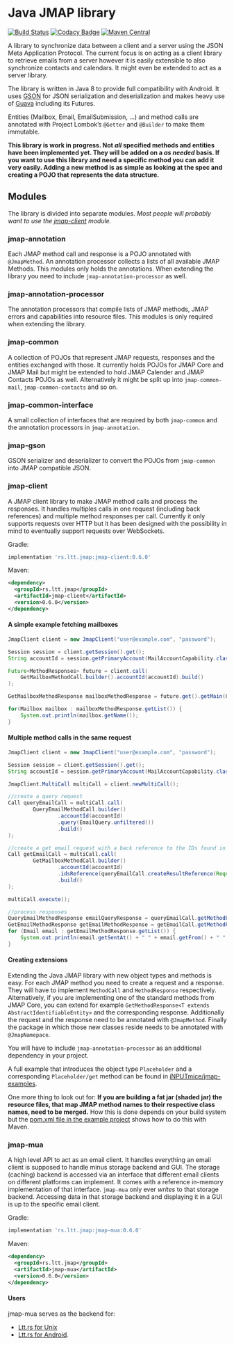 # Java JMAP library
[![Build Status](https://travis-ci.org/inputmice/jmap.svg?branch=master)](https://travis-ci.org/inputmice/jmap) [![Codacy Badge](https://api.codacy.com/project/badge/Grade/329b10e923d74c9881f9e8cf53616735)](https://www.codacy.com/manual/iNPUTmice/jmap?utm_source=github.com&amp;utm_medium=referral&amp;utm_content=iNPUTmice/jmap&amp;utm_campaign=Badge_Grade) [![Maven Central](https://maven-badges.herokuapp.com/maven-central/rs.ltt.jmap/jmap/badge.svg)](https://maven-badges.herokuapp.com/maven-central/rs.ltt.jmap/jmap)

A library to synchronize data between a client and a server using the JSON Meta Application Protocol. The current focus is on acting as a client library to retrieve emails from a server however it is easily extensible to also synchronize contacts and calendars. It might even be extended to act as a server library.

The library is written in Java 8 to provide full compatibility with Android. It uses [GSON](https://github.com/google/gson) for JSON serialization and deserialization and makes heavy use of [Guava](https://github.com/google/guava) including its Futures. 

Entities (Mailbox, Email, EmailSubmission, …) and method calls are annotated with Project Lombok’s `@Getter` and `@Builder` to make them immutable.

**This library is work in progress. Not *all* specified methods and entities have been implemented yet. They will be added on a *as needed* basis. If you want to use this library and need a specific method you can add it very easily. Adding a new method is as simple as looking at the spec and creating a POJO that represents the data structure.**

## Modules

The library is divided into separate modules. *Most people will probably want to use the [jmap-client](https://github.com/iNPUTmice/jmap/blob/master/README.md#jmap-client) module.*

### jmap-annotation

Each JMAP method call and response is a POJO annotated with `@JmapMethod`. An annotation processor collects a lists of all available JMAP Methods. This modules only holds the annotations. When extending the library you need to include `jmap-annotation-processor` as well.

### jmap-annotation-processor

The annotation processors that compile lists of JMAP methods, JMAP errors and capabilities into resource files. This modules is only required when extending the library.

### jmap-common

A collection of POJOs that represent JMAP requests, responses and the entities exchanged with those. It currently holds POJOs for JMAP Core and JMAP Mail but might be extended to hold JMAP Calender and JMAP Contacts POJOs as well. Alternatively it might be split up into `jmap-common-mail`, `jmap-common-contacts` and so on.

### jmap-common-interface

A small collection of interfaces that are required by both `jmap-common` and the annotation processors in `jmap-annotation`.

### jmap-gson

GSON serializer and deserializer to convert the POJOs from `jmap-common` into JMAP compatible JSON.

### jmap-client

A JMAP client library to make JMAP method calls and process the responses. It handles multiples calls in one request (including back references) and multiple method responses per call. Currently it only supports requests over HTTP but it has been designed with the possibility in mind to eventually support requests over WebSockets.

Gradle:
```groovy
implementation 'rs.ltt.jmap:jmap-client:0.6.0'
```
Maven:
```xml
<dependency>
  <groupId>rs.ltt.jmap</groupId>
  <artifactId>jmap-client</artifactId>
  <version>0.6.0</version>
</dependency>
```

#### A simple example fetching mailboxes

```java
JmapClient client = new JmapClient("user@example.com", "password");

Session session = client.getSession().get();
String accountId = session.getPrimaryAccount(MailAccountCapability.class);

Future<MethodResponses> future = client.call(
    GetMailboxMethodCall.builder().accountId(accountId).build()
);

GetMailboxMethodResponse mailboxMethodResponse = future.get().getMain(GetMailboxMethodResponse.class);

for(Mailbox mailbox : mailboxMethodResponse.getList()) {
    System.out.println(mailbox.getName());
}
```

#### Multiple method calls in the same request

```java
JmapClient client = new JmapClient("user@example.com", "password");

Session session = client.getSession().get();
String accountId = session.getPrimaryAccount(MailAccountCapability.class);

JmapClient.MultiCall multiCall = client.newMultiCall();

//create a query request
Call queryEmailCall = multiCall.call(
        QueryEmailMethodCall.builder()
                .accountId(accountId)
                .query(EmailQuery.unfiltered())
                .build()
);

//create a get email request with a back reference to the IDs found in the previous request
Call getEmailCall = multiCall.call(
        GetMailboxMethodCall.builder()
                .accountId(accountId)
                .idsReference(queryEmailCall.createResultReference(Request.Invocation.ResultReference.Path.IDS))
                .build()
);

multiCall.execute();

//process responses
QueryEmailMethodResponse emailQueryResponse = queryEmailCall.getMethodResponses().get().getMain(QueryEmailMethodResponse.class);
GetEmailMethodResponse getEmailMethodResponse = getEmailCall.getMethodResponses().get().getMain(GetEmailMethodResponse.class);
for (Email email : getEmailMethodResponse.getList()) {
    System.out.println(email.getSentAt() + " " + email.getFrom() + " " + email.getSubject());
}
```

#### Creating extensions

Extending the Java JMAP library with new object types and methods is easy. For each JMAP method you need to create a request and a response. They will have to implement `MethodCall` and `MethodResponse` respectively. Alternatively, if you are implementing one of the standard methods from JMAP Core, you can extend for example `GetMethodResponse<T extends AbstractIdentifiableEntity>` and the corresponding response. Additionally the request and the response need to be annotated with `@JmapMethod`. Finally the package in which those new classes reside needs to be annotated with `@JmapNamepace`.

You will have to include `jmap-annotation-processor` as an additional dependency in your project.

A full example that introduces the object type `Placeholder` and a corresponding `Placeholder/get` method can be found in [iNPUTmice/jmap-examples](https://github.com/iNPUTmice/jmap-examples).

One more thing to look out for: **If you are building a fat jar (shaded jar) the resource files, that map JMAP method names to their respective class names, need to be merged.** How this is done depends on your build system but the [pom.xml file in the example project](https://github.com/iNPUTmice/jmap-examples/blob/master/pom.xml#L40-L61) shows how to do this with Maven.

### jmap-mua

A high level API to act as an email client. It handles everything an email client is supposed to handle minus storage backend and GUI. The storage (caching) backend is accessed via an interface that different email clients on different platforms can implement. It comes with a reference in-memory implementation of that interface. `jmap-mua` only ever *writes* to that storage backend. Accessing data in that storage backend and displaying it in a GUI is up to the specific email client.

Gradle:
```groovy
implementation 'rs.ltt.jmap:jmap-mua:0.6.0'
```
Maven:
```xml
<dependency>
  <groupId>rs.ltt.jmap</groupId>
  <artifactId>jmap-mua</artifactId>
  <version>0.6.0</version>
</dependency>
```

#### Users

jmap-mua serves as the backend for:
*  [Ltt.rs for Unix](https://github.com/inputmice/lttrs-cli)
*  [Ltt.rs for Android](https://github.com/inputmice/lttrs-android).

